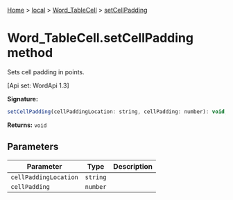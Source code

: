 [Home](./index) &gt; [local](local.md) &gt; [Word\_TableCell](local.word_tablecell.md) &gt; [setCellPadding](local.word_tablecell.setcellpadding.md)

# Word\_TableCell.setCellPadding method

Sets cell padding in points. 

 \[Api set: WordApi 1.3\]

**Signature:**
```javascript
setCellPadding(cellPaddingLocation: string, cellPadding: number): void;
```
**Returns:** `void`

## Parameters

|  Parameter | Type | Description |
|  --- | --- | --- |
|  `cellPaddingLocation` | `string` |  |
|  `cellPadding` | `number` |  |

